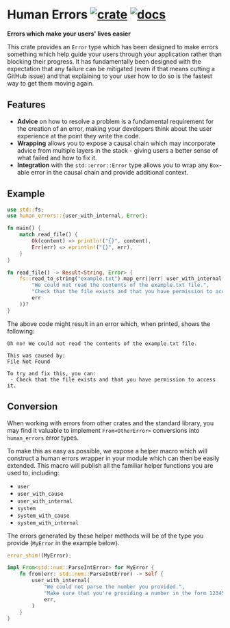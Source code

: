 # Human Errors [![crate](https://img.shields.io/crates/v/human-errors)](https://crates.io/crates/human-errors) [![docs](https://docs.rs/human-errors/badge.svg)](https://docs.rs/human-errors)
**Errors which make your users' lives easier**

This crate provides an `Error` type which has been designed to make errors
something which help guide your users through your application rather than
blocking their progress. It has fundamentally been designed with the expectation
that any failure can be mitigated (even if that means cutting a GitHub issue)
and that explaining to your user how to do so is the fastest way to get them
moving again.

## Features

- **Advice** on how to resolve a problem is a fundamental requirement for the creation of an error,
   making your developers think about the user experience at the point they write the code.
- **Wrapping** allows you to expose a causal chain which may incorporate advice from multiple layers
   in the stack - giving users a better sense of what failed and how to fix it.
- **Integration** with the `std::error::Error` type allows you to wrap any `Box`-able error in the
   causal chain and provide additional context.

## Example

```rust
use std::fs;
use human_errors::{user_with_internal, Error};

fn main() {
    match read_file() {
        Ok(content) => println!("{}", content),
        Err(err) => eprintln!("{}", err),
    }
}

fn read_file() -> Result<String, Error> {
    fs::read_to_string("example.txt").map_err(|err| user_with_internal(
        "We could not read the contents of the example.txt file.",
        "Check that the file exists and that you have permission to access it.",
        err
    ))?
}
```

The above code might result in an error which, when printed, shows the following:

```
Oh no! We could not read the contents of the example.txt file.

This was caused by:
File Not Found

To try and fix this, you can:
 - Check that the file exists and that you have permission to access it.
```

## Conversion
When working with errors from other crates and the standard library, you may
find it valuable to implement `From<OtherError>` conversions into `human_errors`
error types.

To make this as easy as possible, we expose a helper macro which will construct
a human errors wrapper in your module which can then be easily extended. This
macro will publish all the familiar helper functions you are used to, including:

- `user`
- `user_with_cause`
- `user_with_internal`
- `system`
- `system_with_cause`
- `system_with_internal`

The errors generated by these helper methods will be of the type you provide (`MyError` in
the example below).

```rust
error_shim!(MyError);

impl From<std::num::ParseIntError> for MyError {
    fn from(err: std::num::ParseIntError) -> Self {
        user_with_internal(
            "We could not parse the number you provided.",
            "Make sure that you're providing a number in the form 12345 or -12345.",
            err,
        )
    }
}
```
